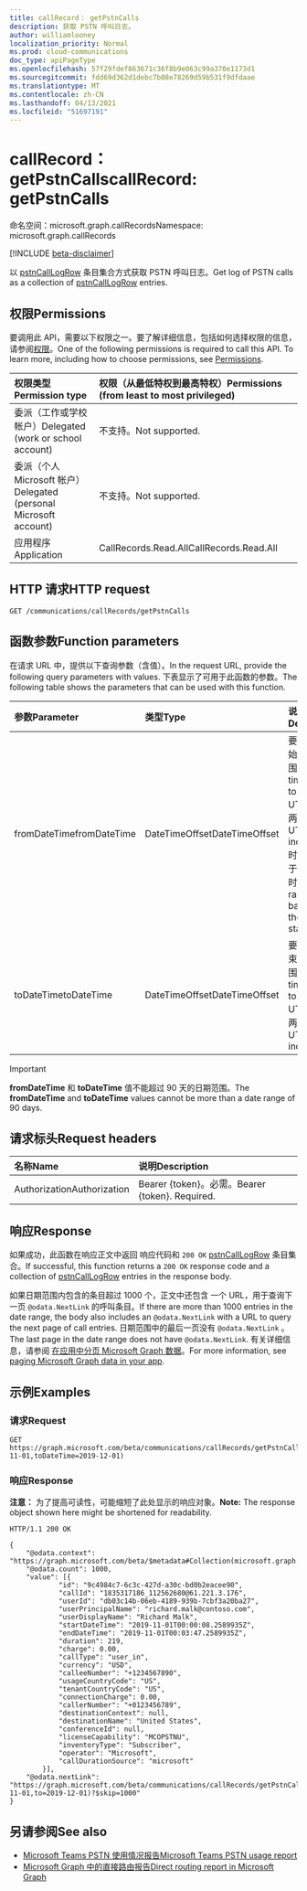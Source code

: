 ```yaml
---
title: callRecord： getPstnCalls
description: 获取 PSTN 呼叫日志。
author: williamlooney
localization_priority: Normal
ms.prod: cloud-communications
doc_type: apiPageType
ms.openlocfilehash: 57f29fdef863671c36f8b9e063c99a370e1173d1
ms.sourcegitcommit: fdd69d362d1debc7b08e78269d59b531f9dfdaae
ms.translationtype: MT
ms.contentlocale: zh-CN
ms.lasthandoff: 04/13/2021
ms.locfileid: "51697191"
---
```

# <a name="callrecord-getpstncalls"></a><span data-ttu-id="d21fd-103">callRecord： getPstnCalls</span><span class="sxs-lookup"><span data-stu-id="d21fd-103">callRecord: getPstnCalls</span></span>

<span data-ttu-id="d21fd-104">命名空间：microsoft.graph.callRecords</span><span class="sxs-lookup"><span data-stu-id="d21fd-104">Namespace: microsoft.graph.callRecords</span></span>

[!INCLUDE [beta-disclaimer](../../includes/beta-disclaimer.md)]

<span data-ttu-id="d21fd-105">以 [pstnCallLogRow](../resources/callrecords-pstncalllogrow.md) 条目集合方式获取 PSTN 呼叫日志。</span><span class="sxs-lookup"><span data-stu-id="d21fd-105">Get log of PSTN calls as a collection of [pstnCallLogRow](../resources/callrecords-pstncalllogrow.md) entries.</span></span>

## <a name="permissions"></a><span data-ttu-id="d21fd-106">权限</span><span class="sxs-lookup"><span data-stu-id="d21fd-106">Permissions</span></span>

<span data-ttu-id="d21fd-p101">要调用此 API，需要以下权限之一。要了解详细信息，包括如何选择权限的信息，请参阅[权限](/graph/permissions-reference)。</span><span class="sxs-lookup"><span data-stu-id="d21fd-p101">One of the following permissions is required to call this API. To learn more, including how to choose permissions, see [Permissions](/graph/permissions-reference).</span></span>

|<span data-ttu-id="d21fd-109">权限类型</span><span class="sxs-lookup"><span data-stu-id="d21fd-109">Permission type</span></span>|<span data-ttu-id="d21fd-110">权限（从最低特权到最高特权）</span><span class="sxs-lookup"><span data-stu-id="d21fd-110">Permissions (from least to most privileged)</span></span>|
|:---------------------------------------|:--------------------------------------------|
| <span data-ttu-id="d21fd-111">委派（工作或学校帐户）</span><span class="sxs-lookup"><span data-stu-id="d21fd-111">Delegated (work or school account)</span></span>     | <span data-ttu-id="d21fd-112">不支持。</span><span class="sxs-lookup"><span data-stu-id="d21fd-112">Not supported.</span></span> |
| <span data-ttu-id="d21fd-113">委派（个人 Microsoft 帐户）</span><span class="sxs-lookup"><span data-stu-id="d21fd-113">Delegated (personal Microsoft account)</span></span> | <span data-ttu-id="d21fd-114">不支持。</span><span class="sxs-lookup"><span data-stu-id="d21fd-114">Not supported.</span></span> |
| <span data-ttu-id="d21fd-115">应用程序</span><span class="sxs-lookup"><span data-stu-id="d21fd-115">Application</span></span>                            | <span data-ttu-id="d21fd-116">CallRecords.Read.All</span><span class="sxs-lookup"><span data-stu-id="d21fd-116">CallRecords.Read.All</span></span> |

## <a name="http-request"></a><span data-ttu-id="d21fd-117">HTTP 请求</span><span class="sxs-lookup"><span data-stu-id="d21fd-117">HTTP request</span></span>

<!-- {
  "blockType": "ignored"
}
-->

``` http
GET /communications/callRecords/getPstnCalls
```

## <a name="function-parameters"></a><span data-ttu-id="d21fd-118">函数参数</span><span class="sxs-lookup"><span data-stu-id="d21fd-118">Function parameters</span></span>

<span data-ttu-id="d21fd-119">在请求 URL 中，提供以下查询参数（含值）。</span><span class="sxs-lookup"><span data-stu-id="d21fd-119">In the request URL, provide the following query parameters with values.</span></span>
<span data-ttu-id="d21fd-120">下表显示了可用于此函数的参数。</span><span class="sxs-lookup"><span data-stu-id="d21fd-120">The following table shows the parameters that can be used with this function.</span></span>

|<span data-ttu-id="d21fd-121">参数</span><span class="sxs-lookup"><span data-stu-id="d21fd-121">Parameter</span></span>|<span data-ttu-id="d21fd-122">类型</span><span class="sxs-lookup"><span data-stu-id="d21fd-122">Type</span></span>|<span data-ttu-id="d21fd-123">说明</span><span class="sxs-lookup"><span data-stu-id="d21fd-123">Description</span></span>|
|:---|:---|:---|
|<span data-ttu-id="d21fd-124">fromDateTime</span><span class="sxs-lookup"><span data-stu-id="d21fd-124">fromDateTime</span></span>|<span data-ttu-id="d21fd-125">DateTimeOffset</span><span class="sxs-lookup"><span data-stu-id="d21fd-125">DateTimeOffset</span></span>|<span data-ttu-id="d21fd-126">要查询的起始时间范围。</span><span class="sxs-lookup"><span data-stu-id="d21fd-126">Start of time range to query.</span></span> <span data-ttu-id="d21fd-127">UTC（包含两者）。</span><span class="sxs-lookup"><span data-stu-id="d21fd-127">UTC, inclusive.</span></span><br/><span data-ttu-id="d21fd-128">时间范围基于呼叫开始时间。</span><span class="sxs-lookup"><span data-stu-id="d21fd-128">Time range is based on the call start time.</span></span>|
|<span data-ttu-id="d21fd-129">toDateTime</span><span class="sxs-lookup"><span data-stu-id="d21fd-129">toDateTime</span></span>|<span data-ttu-id="d21fd-130">DateTimeOffset</span><span class="sxs-lookup"><span data-stu-id="d21fd-130">DateTimeOffset</span></span>|<span data-ttu-id="d21fd-131">要查询的结束时间范围。</span><span class="sxs-lookup"><span data-stu-id="d21fd-131">End of time range to query.</span></span> <span data-ttu-id="d21fd-132">UTC（包含两者）。</span><span class="sxs-lookup"><span data-stu-id="d21fd-132">UTC, inclusive.</span></span>|

> [!IMPORTANT]
> <span data-ttu-id="d21fd-133">**fromDateTime** 和 **toDateTime** 值不能超过 90 天的日期范围。</span><span class="sxs-lookup"><span data-stu-id="d21fd-133">The **fromDateTime** and **toDateTime** values cannot be more than a date range of 90 days.</span></span>

## <a name="request-headers"></a><span data-ttu-id="d21fd-134">请求标头</span><span class="sxs-lookup"><span data-stu-id="d21fd-134">Request headers</span></span>

|<span data-ttu-id="d21fd-135">名称</span><span class="sxs-lookup"><span data-stu-id="d21fd-135">Name</span></span>|<span data-ttu-id="d21fd-136">说明</span><span class="sxs-lookup"><span data-stu-id="d21fd-136">Description</span></span>|
|:---|:---|
|<span data-ttu-id="d21fd-137">Authorization</span><span class="sxs-lookup"><span data-stu-id="d21fd-137">Authorization</span></span>|<span data-ttu-id="d21fd-p105">Bearer {token}。必需。</span><span class="sxs-lookup"><span data-stu-id="d21fd-p105">Bearer {token}. Required.</span></span>|

## <a name="response"></a><span data-ttu-id="d21fd-140">响应</span><span class="sxs-lookup"><span data-stu-id="d21fd-140">Response</span></span>

<span data-ttu-id="d21fd-141">如果成功，此函数在响应正文中返回 响应代码和 `200 OK` [pstnCallLogRow](../resources/callrecords-pstncalllogrow.md) 条目集合。</span><span class="sxs-lookup"><span data-stu-id="d21fd-141">If successful, this function returns a `200 OK` response code and a collection of [pstnCallLogRow](../resources/callrecords-pstncalllogrow.md) entries in the response body.</span></span>
  
<span data-ttu-id="d21fd-142">如果日期范围内包含的条目超过 1000 个，正文中还包含 一个 URL，用于查询下一页 `@odata.NextLink` 的呼叫条目。</span><span class="sxs-lookup"><span data-stu-id="d21fd-142">If there are more than 1000 entries in the date range, the body also includes an `@odata.NextLink` with a URL to query the next page of call entries.</span></span> <span data-ttu-id="d21fd-143">日期范围中的最后一页没有 `@odata.NextLink` 。</span><span class="sxs-lookup"><span data-stu-id="d21fd-143">The last page in the date range does not have `@odata.NextLink`.</span></span> <span data-ttu-id="d21fd-144">有关详细信息，请参阅 [在应用中分页 Microsoft Graph 数据](/graph/paging)。</span><span class="sxs-lookup"><span data-stu-id="d21fd-144">For more information, see [paging Microsoft Graph data in your app](/graph/paging).</span></span>

## <a name="examples"></a><span data-ttu-id="d21fd-145">示例</span><span class="sxs-lookup"><span data-stu-id="d21fd-145">Examples</span></span>

### <a name="request"></a><span data-ttu-id="d21fd-146">请求</span><span class="sxs-lookup"><span data-stu-id="d21fd-146">Request</span></span>

<!-- {
  "blockType": "ignored",
  "name": "callrecord_getpstncalls"
}
-->

``` http
GET https://graph.microsoft.com/beta/communications/callRecords/getPstnCalls(fromDateTime=2019-11-01,toDateTime=2019-12-01)
```

### <a name="response"></a><span data-ttu-id="d21fd-147">响应</span><span class="sxs-lookup"><span data-stu-id="d21fd-147">Response</span></span>

<span data-ttu-id="d21fd-148">**注意：** 为了提高可读性，可能缩短了此处显示的响应对象。</span><span class="sxs-lookup"><span data-stu-id="d21fd-148">**Note:** The response object shown here might be shortened for readability.</span></span>
<!-- {
  "blockType": "ignored",
  "truncated": true,
  "@odata.type": "Collection(microsoft.graph.callRecords.pstnCallLogRow)"
}
-->

``` http
HTTP/1.1 200 OK

{
    "@odata.context": "https://graph.microsoft.com/beta/$metadata#Collection(microsoft.graph.callRecords.pstnCallLogRow)",
    "@odata.count": 1000,
    "value": [{
            "id": "9c4984c7-6c3c-427d-a30c-bd0b2eacee90",
            "callId": "1835317186_112562680@61.221.3.176",
            "userId": "db03c14b-06eb-4189-939b-7cbf3a20ba27",
            "userPrincipalName": "richard.malk@contoso.com",
            "userDisplayName": "Richard Malk",
            "startDateTime": "2019-11-01T00:00:08.2589935Z",
            "endDateTime": "2019-11-01T00:03:47.2589935Z",
            "duration": 219,
            "charge": 0.00,
            "callType": "user_in",
            "currency": "USD",
            "calleeNumber": "+1234567890",
            "usageCountryCode": "US",
            "tenantCountryCode": "US",
            "connectionCharge": 0.00,
            "callerNumber": "+0123456789",
            "destinationContext": null,
            "destinationName": "United States",
            "conferenceId": null,
            "licenseCapability": "MCOPSTNU",
            "inventoryType": "Subscriber",
            "operator": "Microsoft",
            "callDurationSource": "microsoft"
        }],
    "@odata.nextLink": "https://graph.microsoft.com/beta/communications/callRecords/getPstnCalls(from=2019-11-01,to=2019-12-01)?$skip=1000"
}
```

## <a name="see-also"></a><span data-ttu-id="d21fd-149">另请参阅</span><span class="sxs-lookup"><span data-stu-id="d21fd-149">See also</span></span>

* [<span data-ttu-id="d21fd-150">Microsoft Teams PSTN 使用情况报告</span><span class="sxs-lookup"><span data-stu-id="d21fd-150">Microsoft Teams PSTN usage report</span></span>](/microsoftteams/teams-analytics-and-reports/pstn-usage-report)
* [<span data-ttu-id="d21fd-151">Microsoft Graph 中的直接路由报告</span><span class="sxs-lookup"><span data-stu-id="d21fd-151">Direct routing report in Microsoft Graph</span></span>](callrecords-callrecord-getdirectroutingcalls.md)
